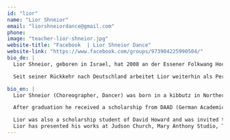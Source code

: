 ```yaml
---
id: "lior"
name: "Lior Shneior"
email: "liorshneiordance@gmail.com"
phone:
image: "teacher-lior-shneior.jpg"
website-title: "Facebook  | Lior Shneior Dance"
website-link: "https://www.facebook.com/groups/973904225990504/"
bio_de: |
  Lior Shneior, geboren in Israel, hat 2008 an der Essener Folkwang Hochschule die Ausbildung zum Bühnentänzer absolviert. Es folgt ein Studien-Stipendium in New York, wo er bis 2012 als selbständiger Performer und Choreograph arbeitete (Training bei David Howard und der Bill T Jones Company, Tanz in der Sokolow Theater dance company, John Byrne und Fotograf David LaChapelle).

  Seit seiner Rückkehr nach Deutschland arbeitet Lior weiterhin als Performer und Choreograph und leitet Workshops für verschiedene Zielgruppen.

bio_en: |
  Lior Shneior (Choreographer, Dancer) was born in a kibbutz in Northern Israel and graduated from Folkwang-Hochschule, Essen, Germany. There he studied with Malou Airaudo, Dominique Mercy and Lutz Forster (all founding members of Tanztheater Wuppertal – Pina Bausch).

  After graduation he received a scholarship from DAAD (German Academic Exchange Service) to choreograph and train in New York City.

  Lior was also a scholarship student of David Howard and was invited to train with Bill T. Jones dance company. Also while in NYC Lior danced for Anna Sokolow Theatre and collaborated with John Byrne and photographer David Lachapelle.
  Lior has presented his works at Judson Church, Mary Anthony Studio, The New York Dance Festival at Riverside Theater, the 92nd Street Y, Proctors Theater, The wild Project, CPR - Brooklyn. Lior currently lives in Berlin where he continue his choreographic work and teaches classes and Workshops.
---
```

